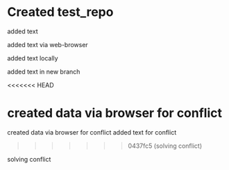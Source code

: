 # Created test_repo

added text

added text via web-browser

added text locally

added text in new branch

<<<<<<< HEAD

created data via browser for conflict
=======
created data via browser for conflict
added text for conflict
>>>>>>> 0437fc5 (solving conflict)

solving conflict